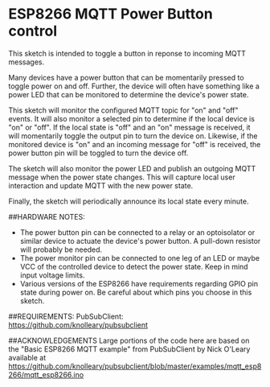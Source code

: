 # ESP8266 MQTT Power Button control

  This sketch is intended to toggle a button in reponse to incoming MQTT messages.

  Many devices have a power button that can be momentarily pressed to toggle power
  on and off.  Further, the device will often have something like a power LED that
  can be monitored to determine the device's power state.

  This sketch will monitor the configured MQTT topic for "on" and "off" events.  It
  will also monitor a selected pin to determine if the local device is "on" or "off".
  If the local state is "off" and an "on" message is received, it will momentarily
  toggle the output pin to turn the device on.  Likewise, if the monitored device
  is "on" and an incoming message for "off" is received, the power button pin will be
  toggled to turn the device off.

  The sketch will also monitor the power LED and publish an outgoing MQTT message when
  the power state changes.  This will capture local user interaction and update MQTT
  with the new power state.

  Finally, the sketch will periodically announce its local state every minute.

##HARDWARE NOTES:
* The power button pin can be connected to a relay or an optoisolator or similar device to actuate the device's power button.  A pull-down resistor will probably be needed.
* The power monitor pin can be connected to one leg of an LED or maybe VCC of the controlled device to detect the power state.  Keep in mind input voltage limits.
* Various versions of the ESP8266 have requirements regarding GPIO pin state during power on.  Be careful about which pins you choose in this sketch.

##REQUIREMENTS:
PubSubClient: https://github.com/knolleary/pubsubclient

##ACKNOWLEDGEMENTS
Large portions of the code here are based on the "Basic ESP8266 MQTT example" from PubSubClient by Nick O'Leary available at https://github.com/knolleary/pubsubclient/blob/master/examples/mqtt_esp8266/mqtt_esp8266.ino
